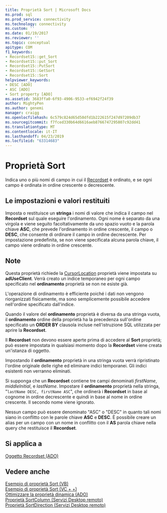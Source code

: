 ```yaml
---
title: Proprietà Sort | Microsoft Docs
ms.prod: sql
ms.prod_service: connectivity
ms.technology: connectivity
ms.custom: ''
ms.date: 01/19/2017
ms.reviewer: ''
ms.topic: conceptual
apitype: COM
f1_keywords:
- Recordset15::get_Sort
- Recordset15::put_Sort
- Recordset15::PutSort
- Recordset15::GetSort
- Recordset15::Sort
helpviewer_keywords:
- DESC [ADO]
- ASC [ADO]
- Sort property [ADO]
ms.assetid: 3683ffa0-6f93-4906-9533-ef6942f24f39
author: MightyPen
ms.author: genemi
manager: craigg
ms.openlocfilehash: 6c579c824d65d50dfd1b222615f247d97209db37
ms.sourcegitcommit: f7fced330b64d6616aeb8766747295807c92dd41
ms.translationtype: MT
ms.contentlocale: it-IT
ms.lasthandoff: 04/23/2019
ms.locfileid: "63314683"
---
```

# <a name="sort-property"></a>Proprietà Sort
Indica uno o più nomi di campo in cui il [Recordset](../../../ado/reference/ado-api/recordset-object-ado.md) è ordinato, e se ogni campo è ordinata in ordine crescente o decrescente.  
  
## <a name="settings-and-return-values"></a>Le impostazioni e valori restituiti  
 Imposta o restituisce un **stringa** i nomi di valore che indica il campo nel **Recordset** sul quale eseguire l'ordinamento. Ogni nome è separato da una virgola e viene seguito facoltativamente da uno spazio vuoto e la parola chiave **ASC**, che prevede l'ordinamento in ordine crescente, il campo o **DESC**, che consente di ordinare il campo in ordine decrescente. Per impostazione predefinita, se non viene specificata alcuna parola chiave, il campo viene ordinato in ordine crescente.  
  
## <a name="remarks"></a>Note  
 Questa proprietà richiede la [CursorLocation](../../../ado/reference/ado-api/cursorlocation-property-ado.md) proprietà viene impostata su **adUseClient**. Verrà creato un indice temporaneo per ogni campo specificato nel **ordinamento** proprietà se non ne esiste già.  
  
 L'operazione di ordinamento è efficiente poiché i dati non vengono riorganizzati fisicamente, ma sono semplicemente possibile accedere nell'ordine specificato dall'indice.  
  
 Quando il valore del **ordinamento** proprietà è diversa da una stringa vuota, il **ordinamento** ordine della proprietà ha la precedenza sull'ordine specificato un **ORDER BY** clausola incluse nell'istruzione SQL utilizzata per aprire la **Recordset**.  
  
 Il **Recordset** non devono essere aperte prima di accedere al **Sort** proprietà; può essere impostata in qualsiasi momento dopo la **Recordset** viene creata un'istanza di oggetto.  
  
 Impostando il **ordinamento** proprietà in una stringa vuota verrà ripristinato l'ordine originale delle righe ed eliminare indici temporanei. Gli indici esistenti non verranno eliminati.  
  
 Si supponga che un **Recordset** contiene tre campi denominati *firstName*, *middleInitial*, e *lastName*. Impostare il **ordinamento** proprietà nella stringa, "`lastName DESC, firstName ASC`", che ordinerà i **Recordset** in base al cognome in ordine decrescente e quindi in base al nome in ordine crescente. Il secondo nome viene ignorato.  
  
 Nessun campo può essere denominato "ASC" o "DESC" in quanto tali nomi siano in conflitto con le parole chiave **ASC** e **DESC**. È possibile creare un alias per un campo con un nome in conflitto con il **AS** parola chiave nella query che restituisce il **Recordset**.  
  
## <a name="applies-to"></a>Si applica a  
 [Oggetto Recordset (ADO)](../../../ado/reference/ado-api/recordset-object-ado.md)  
  
## <a name="see-also"></a>Vedere anche  
 [Esempio di proprietà Sort (VB)](../../../ado/reference/ado-api/sort-property-example-vb.md)   
 [Esempio di proprietà Sort (VC + +)](../../../ado/reference/ado-api/sort-property-example-vc.md)   
 [Ottimizzare la proprietà dinamica (ADO)](../../../ado/reference/ado-api/optimize-property-dynamic-ado.md)   
 [Proprietà SortColumn (Servizi Desktop remoto)](../../../ado/reference/rds-api/sortcolumn-property-rds.md)   
 [Proprietà SortDirection (Servizi Desktop remoto)](../../../ado/reference/rds-api/sortdirection-property-rds.md)
